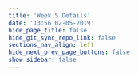 ```yaml
---
title: 'Week 5 Details'
date: '13:56 02-05-2019'
hide_page_title: false
hide_git_sync_repo_link: false
sections_nav_align: left
hide_next_prev_page_buttons: false
show_sidebar: false
---
```

